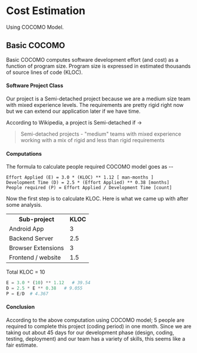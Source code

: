 # Cost Estimation

Using COCOMO Model.


## Basic COCOMO

Basic COCOMO computes software development effort (and cost) as a function of program size. Program size is expressed in estimated thousands of source lines of code (KLOC).


#### Software Project Class 

Our project is a Semi-detached project because we are a medium size team with mixed experience levels. 
The requirements are pretty rigid right now but we can extend our application later if we have time. 

According to Wikipedia, a project is Semi-detached if -> 

> Semi-detached projects - "medium" teams with mixed experience working with a mix of rigid and less than rigid requirements


#### Computations

The formula to calculate people required COCOMO model goes as -- 

```
Effort Applied (E) = 3.0 * (KLOC) ** 1.12 [ man-months ]
Development Time (D) = 2.5 * (Effort Applied) ** 0.38 [months]
People required (P) = Effort Applied / Development Time [count]
```

Now the first step is to calculate KLOC. Here is what we came up with after some analysis. 

<table>
<tr>
	<th>Sub-project</th>
	<th>KLOC</th>
</tr>
<tr>
	<td>Android App</td>
	<td>3</td>
</tr>
<tr>
	<td>Backend Server</td>
	<td>2.5</td>
</tr>
<tr>
	<td>Browser Extensions</td>
	<td>3</td>
</tr>
<tr>
	<td>Frontend / website</td>
	<td>1.5</td>
</tr>
</table>

Total KLOC = 10

```python
E = 3.0 * (10) ** 1.12   # 39.54
D = 2.5 * E ** 0.38   # 9.055
P = E/D  # 4.367
```

#### Conclusion

According to the above computation using COCOMO model; 5 people are required to complete this project (coding period) in one month. 
Since we are taking out about 45 days for our development phase (design, coding, testing, deployment) and our team has a variety of skills, this seems like a fair estimate. 
